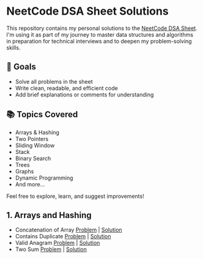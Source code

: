 # NeetCode DSA Sheet Solutions

This repository contains my personal solutions to the [NeetCode DSA Sheet](https://neetcode.io/). I'm using it as part of my journey to master data structures and algorithms in preparation for technical interviews and to deepen my problem-solving skills.

## 🚀 Goals
- Solve all problems in the sheet
- Write clean, readable, and efficient code
- Add brief explanations or comments for understanding

## 📚 Topics Covered
- Arrays & Hashing
- Two Pointers
- Sliding Window
- Stack
- Binary Search
- Trees
- Graphs
- Dynamic Programming
- And more...

Feel free to explore, learn, and suggest improvements!


## 1. Arrays and Hashing

- Concatenation of Array [Problem](https://leetcode.com/problems/concatenation-of-array/description/) | [Solution](/Arrays%20and%20Hashing/Solution.java)
- Contains Duplicate [Problem](https://leetcode.com/problems/contains-duplicate/description/) | [Solution](/Arrays%20and%20Hashing/Solution2.java)
- Valid Anagram [Problem](https://leetcode.com/problems/valid-anagram/description/) | [Solution](/Arrays%20and%20Hashing/Solution3.java)
- Two Sum [Problem](https://leetcode.com/problems/two-sum/description/) | [Solution](/Arrays%20and%20Hashing/Solution4.java)